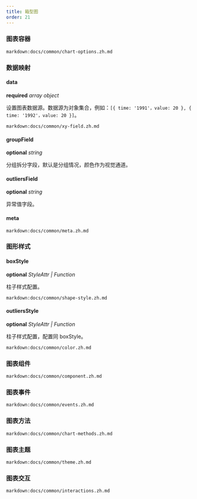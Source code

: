 ```yaml
---
title: 箱型图
order: 21
---
```


### 图表容器

`markdown:docs/common/chart-options.zh.md`

### 数据映射

#### data

<description>**required** _array object_</description>

设置图表数据源。数据源为对象集合，例如：`[{ time: '1991'，value: 20 }, { time: '1992'，value: 20 }]`。

`markdown:docs/common/xy-field.zh.md`

#### groupField

<description>**optional** _string_</description>

分组拆分字段，默认是分组情况，颜色作为视觉通道。

#### outliersField

<description>**optional** _string_</description>

异常值字段。

#### meta

`markdown:docs/common/meta.zh.md`

### 图形样式

#### boxStyle

<description>**optional** _StyleAttr | Function_</description>

柱子样式配置。

`markdown:docs/common/shape-style.zh.md`

#### outliersStyle

<description>**optional** _StyleAttr | Function_</description>

柱子样式配置，配置同 boxStyle。

`markdown:docs/common/color.zh.md`

### 图表组件

`markdown:docs/common/component.zh.md`

### 图表事件

`markdown:docs/common/events.zh.md`

### 图表方法

`markdown:docs/common/chart-methods.zh.md`

### 图表主题

`markdown:docs/common/theme.zh.md`

### 图表交互

`markdown:docs/common/interactions.zh.md`
